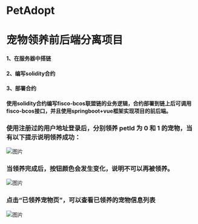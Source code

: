 # PetAdopt
# 宠物领养前后端分离项目
#### 1、在服务器中搭链
#### 2、编写solidity合约
#### 3、部署合约
#### 使用solidity合约编写fisco-bcos联盟链的业务逻辑，合约部署到链上后可调用fisco-bcos接口，并且使用springboot+vue框架实现项目的前后端。
### 使用注册过的用户地址登录后，分别领养 petId 为 0 和 1 的宠物，当有以下提示说明领养成功：
![图片](https://user-images.githubusercontent.com/76642188/178211498-e07f2cb6-8614-48e7-898c-daffb714b9a3.png)

### 当领养完成后，按钮颜色会发生变化，说明不可以再被领养。
![图片](https://user-images.githubusercontent.com/76642188/178211644-5a5bc90f-2cd3-4d95-bae4-72faba6520bd.png)

### 点击“已领养宠物页”，可以查看已领养的宠物信息列表
![图片](https://user-images.githubusercontent.com/76642188/178211733-7483dfc4-94c5-49c6-8a13-f60b0271cdd8.png)
